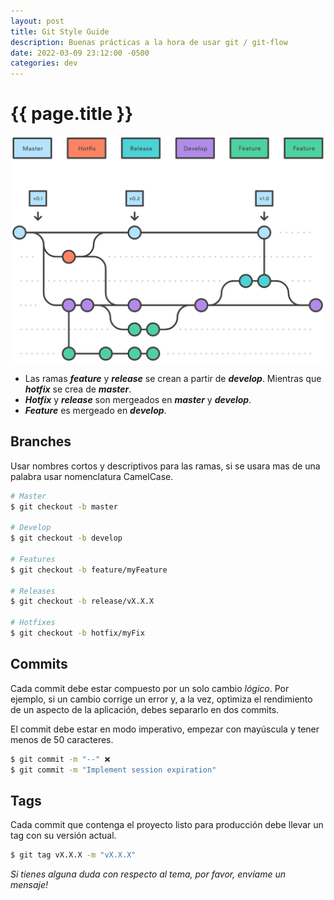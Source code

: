 ```yaml
---
layout: post
title: Git Style Guide
description: Buenas prácticas a la hora de usar git / git-flow
date: 2022-03-09 23:12:00 -0500
categories: dev
---
```

# {{ page.title }}

![workflow](/assets/git-style-guide-workflow.png)

- Las ramas ***feature*** y ***release*** se crean a partir de ***develop***. Mientras que ***hotfix*** se crea de ***master***.
- ***Hotfix***  y ***release*** son mergeados en ***master*** y ***develop***.
- ***Feature*** es mergeado en ***develop***.

## Branches

Usar nombres cortos y descriptivos para las ramas, si se usara mas de una palabra usar nomenclatura CamelCase.

``` sh
# Master
$ git checkout -b master

# Develop
$ git checkout -b develop

# Features
$ git checkout -b feature/myFeature

# Releases
$ git checkout -b release/vX.X.X

# Hotfixes
$ git checkout -b hotfix/myFix
```

## Commits

Cada commit debe estar compuesto por un solo cambio *lógico*. Por ejemplo, si un cambio corrige un error y, a la vez, optimiza el rendimiento de un aspecto de la aplicación, debes separarlo en dos commits.

El commit debe estar en modo imperativo, empezar con mayúscula y tener menos de 50 caracteres.

``` sh
$ git commit -m "--" ❌
$ git commit -m "Implement session expiration"
```

## Tags

Cada commit que contenga el proyecto listo para producción debe llevar un tag con su versión actual.

``` sh
$ git tag vX.X.X -m "vX.X.X"
```

*Si tienes alguna duda con respecto al tema, por favor, envíame un mensaje!*
